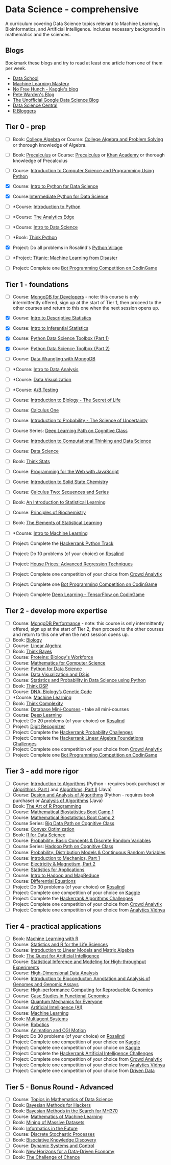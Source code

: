 # Data Science - comprehensive
A curriculum covering Data Science topics relevant to Machine Learning, Bioinformatics, and Artificial Intelligence. Includes necessary background in mathematics and the sciences.

## Blogs
Bookmark these blogs and try to read at least one article from one of them per week.
- [Data School](http://www.dataschool.io/)
- [Machine Learning Mastery](https://machinelearningmastery.com/blog/)
- [No Free Hunch - Kaggle's blog](http://blog.kaggle.com/)
- [Pete Warden's Blog](https://petewarden.com/)
- [The Unofficial Google Data Science Blog](http://www.unofficialgoogledatascience.com/)
- [Data Science Central](http://www.datasciencecentral.com/)
- [R Bloggers](https://www.r-bloggers.com/)

## Tier 0 - prep
- [ ]  Book: [College Algebra](https://openstax.org/details/books/college-algebra) or Course: [College Algebra and Problem Solving](https://www.edx.org/course/college-algebra-problem-solving-asux-mat117x) or thorough knowledge of Algebra.
- [ ]  Book: [Precalculus](https://openstax.org/details/books/precalculus) or Course: [Precalculus](https://www.edx.org/course/precalculus-asux-mat170x) or [Khan Academy](https://www.khanacademy.org/math/precalculus) or thorough knowledge of Precalculus
- [ ]  Course: [Introduction to Computer Science and Programming Using Python](https://www.edx.org/course/introduction-computer-science-mitx-6-00-1x-11) 
- [x]  Course: [Intro to Python for Data Science](https://www.datacamp.com/courses/intro-to-python-for-data-science)
- [x]  Course:[Intermediate Python for Data Science](https://www.datacamp.com/courses/intermediate-python-for-data-science)
- [ ]  *Course: [Introduction to Python](https://www.udacity.com/course/introduction-to-python--ud1110)
- [ ]  *Course: [The Analytics Edge](https://courses.edx.org/courses/course-v1:MITx+15.071x+2T2017/course/) 
- [ ]  *Course: [Intro to Data Science](https://www.udacity.com/course/intro-to-data-science--ud359)
- [ ]  *Book: [Think Python](http://greenteapress.com/thinkpython2/thinkpython2.pdf)
- [x]  Project: Do all problems in Rosalind's [Python Village](http://rosalind.info/problems/list-view/?location=python-village) 
- [ ]  *Project: [Titanic: Machine Learning from Disaster](https://www.kaggle.com/c/titanic)
- [ ]  Project: Complete one [Bot Programming Competition on CodinGame](https://www.codingame.com/multiplayer/bot-programming)


## Tier 1 - foundations
- [ ]  Course: [MongoDB for Developers](https://university.mongodb.com/courses/M101P/about) - note: this course is only intermittently offered, sign up at the start of Tier 1, then proceed to the other courses and return to this one when the next session opens up.
- [x]  Course: [Intro to Descriptive Statistics](https://classroom.udacity.com/courses/ud827wsz1)
- [x]  Course: [Intro to Inferential Statistics](https://classroom.udacity.com/courses/ud201)
- [x]  Course: [Python Data Science Toolbox (Part 1)](https://www.datacamp.com/courses/python-data-science-toolbox-part-1)
- [x]  Course: [Python Data Science Toolbox (Part 2)](https://www.datacamp.com/courses/python-data-science-toolbox-part-2)
- [ ]  Course: [Data Wrangling with MongoDB](https://www.udacity.com/course/data-wrangling-with-mongodb--ud032)
- [ ]  *Course: [Intro to Data Analysis](https://classroom.udacity.com/courses/ud170)
- [ ]  *Course: [Data Visualization](https://www.coursera.org/learn/datavisualization/home/welcome)
- [ ]  *Course: [A/B Testing](https://www.udacity.com/course/ab-testing--ud257?utm_medium=referral&utm_campaign=api)
- [ ]  Course: [Introduction to Biology - The Secret of Life](https://www.edx.org/course/introduction-biology-secret-life-mitx-7-00x-6) 
- [ ]  Course: [Calculus One](https://www.coursera.org/learn/calculus1)  
- [ ]  Course: [Introduction to Probability - The Science of Uncertainty](https://courses.edx.org/courses/course-v1:MITx+6.041x_4+1T2017/course/) 
- [ ]  Course Series: [Deep Learning Path on Cognitive Class](https://cognitiveclass.ai/learn/deep-learning/)
- [ ]  Course: [Introduction to Computational Thinking and Data Science](https://www.edx.org/course/introduction-computational-thinking-data-mitx-6-00-2x-6) 
- [ ]  Course: [Data Science](http://cs109.github.io/2015/)
- [ ]  Book: [Think Stats](http://greenteapress.com/thinkstats2/thinkstats2.pdf)
- [ ]  Course: [Programming for the Web with JavaScript](https://www.edx.org/course/programming-web-javascript-pennx-sd4x) 
- [ ]  Course: [Introduction to Solid State Chemistry](https://ocw.mit.edu/courses/materials-science-and-engineering/3-091sc-introduction-to-solid-state-chemistry-fall-2010/index.htm) 
- [ ]  Course: [Calculus Two: Sequences and Series](https://www.coursera.org/learn/advanced-calculus) 
- [ ]  Book: [An Introduction to Statistical Learning](http://www-bcf.usc.edu/~gareth/ISL/ISLR%20Sixth%20Printing.pdf)  
- [ ]  Course: [Principles of Biochemistry](https://www.edx.org/course/principles-biochemistry-harvardx-mcb63x-0) 
- [ ]  Book: [The Elements of Statistical Learning](https://web.stanford.edu/~hastie/ElemStatLearn/printings/ESLII_print12.pdf) 
- [ ]  *Course: [Intro to Machine Learning](https://www.udacity.com/course/intro-to-machine-learning--ud120) 
- [ ]  Project: Complete the [Hackerrank Python Track](https://www.hackerrank.com/domains/python/py-introduction)
- [ ]  Project: Do 10 problems (of your choice) on [Rosalind](http://rosalind.info/problems/locations/)
- [ ]  Project: [House Prices: Advanced Regression Techniques](https://www.kaggle.com/c/house-prices-advanced-regression-techniques)
- [ ]  Project: Complete one competition of your choice from [Crowd Analytix](https://www.crowdanalytix.com/community)
- [ ]  Project: Complete one [Bot Programming Competition on CodinGame](https://www.codingame.com/multiplayer/bot-programming)
- [ ]  Project: Complete [Deep Learning - TensorFlow on CodinGame](https://www.codingame.com/ide/puzzle/deep-learning-tensorflow)


## Tier 2 - develop more expertise
- [ ]  Course: [MongoDB Performance](https://university.mongodb.com/courses/M201/about) - note: this course is only intermittently offered, sign up at the start of Tier 2, then proceed to the other courses and return to this one when the next session opens up.
- [ ]  Book: [Biology](https://openstax.org/details/books/biology) 
- [ ]  Course: [Linear Algebra](https://ocw.mit.edu/courses/mathematics/18-06sc-linear-algebra-fall-2011/) 
- [ ]  Book: [Think Bayes](http://www.greenteapress.com/thinkbayes/thinkbayes.pdf) 
- [ ]  Course: [Proteins: Biology's Workforce](https://www.edx.org/course/proteins-biologys-workforce-ricex-bioc300-1x-2) 
- [ ]  Course: [Mathematics for Computer Science](https://ocw.mit.edu/courses/electrical-engineering-and-computer-science/6-042j-mathematics-for-computer-science-spring-2015/index.htm) 
- [ ]  Course: [Python for Data Science](https://www.edx.org/course/python-data-science-uc-san-diegox-dse200x)
- [ ]  Course: [Data Visualization and D3.js](https://www.udacity.com/course/data-visualization-and-d3js--ud507)
- [ ]  Course: [Statistics and Probability in Data Science using Python](https://www.edx.org/course/statistics-probability-data-science-uc-san-diegox-dse210x) 
- [ ]  Book: [Think DSP](http://greenteapress.com/thinkdsp/thinkdsp.pdf) 
- [ ]  Course: [DNA: Biology’s Genetic Code](https://www.edx.org/course/dna-biologys-genetic-code-ricex-bioc300-2x-1) 
- [ ]  *Course: [Machine Learning](https://www.coursera.org/learn/machine-learning) 
- [ ]  Book: [Think Complexity](http://greenteapress.com/complexity2/thinkcomplexity2.pdf)
- [ ]  Course: [Database Mini-Courses](https://lagunita.stanford.edu/courses/DB/2014/SelfPaced/about) - take all mini-courses
- [ ]  Course: [Deep Learning](https://www.udacity.com/course/deep-learning--ud730) 
- [ ]  Project: Do 20 problems (of your choice) on [Rosalind](http://rosalind.info/problems/locations/)
- [ ]  Project: [Digit Recognizer](https://www.kaggle.com/c/digit-recognizer)
- [ ]  Project: Complete the [Hackerrank Probability Challenges](https://www.hackerrank.com/domains/mathematics/probability)
- [ ]  Project: Complete the [Hackerrank Linear Algebra Foundations Challenges](https://www.hackerrank.com/domains/mathematics/linear-algebra-foundations)
- [ ]  Project: Complete one competition of your choice  from [Crowd Analytix](https://www.crowdanalytix.com/community)
- [ ]  Project: Complete one [Bot Programming Competition on CodinGame](https://www.codingame.com/multiplayer/bot-programming)

## Tier 3 - add more rigor
- [ ]  Course: [Introduction to Algorithms](https://ocw.mit.edu/courses/electrical-engineering-and-computer-science/6-006-introduction-to-algorithms-fall-2011/index.htm) (Python - requires book purchase) or [Algorithms, Part I](https://www.coursera.org/learn/algorithms-part1) and [Algorithms, Part II](https://www.coursera.org/learn/algorithms-part2) (Java)
- [ ]  Course: [Design and Analysis of Algorithms](https://ocw.mit.edu/courses/electrical-engineering-and-computer-science/6-046j-design-and-analysis-of-algorithms-spring-2015/index.htm) (Python - requires book purchase) or [Analysis of Algorithms](https://www.coursera.org/learn/analysis-of-algorithms)  (Java)
- [ ]  Book: [The Art of R Programming](http://heather.cs.ucdavis.edu/~matloff/132/NSPpart.pdf)
- [ ]  Course: [Mathematical Biostatistics Boot Camp 1](https://www.coursera.org/learn/biostatistics) 
- [ ]  Course: [Mathematical Biostatistics Boot Camp 2](https://www.coursera.org/learn/biostatistics-2) 
- [ ]  Course Series: [Big Data Path on Cognitive Class](https://cognitiveclass.ai/learn/big-data/)
- [ ]  Course: [Convex Optimization](https://lagunita.stanford.edu/courses/Engineering/CVX101/Winter2014/about)
- [ ]  Book: [R for Data Science](http://r4ds.had.co.nz/) 
- [ ]  Course: [Probability: Basic Concepts & Discrete Random Variables](https://www.edx.org/course/probability-basic-concepts-discrete-purduex-416-1x-1) 
- [ ]  Course Series: [Hadoop Path on Cognitive Class](https://cognitiveclass.ai/learn/hadoop/)
- [ ]  Course: [Probability: Distribution Models & Continuous Random Variables](https://www.edx.org/course/probability-distribution-models-purduex-416-2x-1) 
- [ ]  Course: [Introduction to Mechanics, Part 1](https://www.edx.org/course/introduction-mechanics-part-1-ricex-phys-101-1x) 
- [ ]  Course: [Electricity & Magnetism, Part 2](https://www.edx.org/course/electricity-magnetism-part-2-ricex-phys102-2x-0)
- [ ]  Course: [Statistics for Applications](https://ocw.mit.edu/courses/mathematics/18-650-statistics-for-applications-fall-2016/index.htm) 
- [ ]  Course: [Intro to Hadoop and MapReduce](https://www.udacity.com/course/intro-to-hadoop-and-mapreduce--ud617)
- [ ]  Course: [Differential Equations](https://ocw.mit.edu/courses/mathematics/18-03sc-differential-equations-fall-2011/)
- [ ]  Project: Do 30 problems (of your choice) on [Rosalind](http://rosalind.info/problems/locations/)
- [ ]  Project: Complete one competition of your choice on [Kaggle](https://www.kaggle.com/competitions?sortBy=prize&group=active&page=1&pageSize=20)
- [ ]  Project: Complete the [Hackerrank Algorithms Challenges](https://www.hackerrank.com/domains/algorithms)
- [ ]  Project: Complete one competition of your choice  from [Crowd Analytix](https://www.crowdanalytix.com/community)
- [ ]  Project: Complete one competition of your choice  from [Analytics Vidhya](https://datahack.analyticsvidhya.com/contest/all/)

## Tier 4 - practical applications

- [ ]  Book: [Machine Learning with R](https://vk.com/doc168073_317718618?hash=90cd2a2976f079b1e7&dl=43db8b80daa2831cc1) 
- [ ]  Course: [Statistics and R for the Life Sciences](https://www.edx.org/course/statistics-r-harvardx-ph525-1x-0)
- [ ]  Course: [Introduction to Linear Models and Matrix Algebra](https://www.edx.org/course/introduction-linear-models-matrix-harvardx-ph525-2x-1) 
- [ ]  Book: [The Quest for Artificial Intelligence](http://ai.stanford.edu/~nilsson/QAI/qai.pdf)
- [ ]  Course: [Statistical Inference and Modeling for High-throughput Experiments](https://www.edx.org/course/statistical-inference-modeling-high-harvardx-ph525-3x-0) 
- [ ]  Course: [High-Dimensional Data Analysis](https://www.edx.org/course/high-dimensional-data-analysis-harvardx-ph525-4x-0) 
- [ ]  Course: [Introduction to Bioconductor: Annotation and Analysis of Genomes and Genomic Assays](https://www.edx.org/course/introduction-bioconductor-annotation-harvardx-ph525-5x-0) 
- [ ]  Course: [High-performance Computing for Reproducible Genomics](https://www.edx.org/course/high-performance-computing-reproducible-harvardx-ph525-6x-0) 
- [ ]  Course: [Case Studies in Functional Genomics](https://www.edx.org/course/case-studies-functional-genomics-harvardx-ph525-7x-0) 
- [ ]  Course: [Quantum Mechanics for Everyone](https://www.edx.org/course/quantum-mechanics-everyone-georgetownx-phyx-008-01x) 
- [ ]  Course: [Artificial Intelligence (AI)](https://www.edx.org/course/artificial-intelligence-ai-columbiax-csmm-101x-1) 
- [ ]  Course: [Machine Learning](https://www.edx.org/course/machine-learning-columbiax-csmm-102x-1) 
- [ ]  Book: [Multiagent Systems](http://www.masfoundations.org/download.html)
- [ ]  Course: [Robotics](https://www.edx.org/course/robotics-columbiax-csmm-103x-0) 
- [ ]  Course: [Animation and CGI Motion](https://www.edx.org/course/animation-cgi-motion-columbiax-csmm-104x-0) 
- [ ]  Project: Do 30 problems (of your choice) on [Rosalind](http://rosalind.info/problems/locations/)
- [ ]  Project: Complete one competition of your choice on [Kaggle](https://www.kaggle.com/competitions?sortBy=prize&group=active&page=1&pageSize=20)
- [ ]  Project: Complete one competition of your choice on [Kaggle](https://www.kaggle.com/competitions?sortBy=prize&group=active&page=1&pageSize=20)
- [ ]  Project: Complete the [Hackerrank Artificial Intelligence Challenges](https://www.hackerrank.com/domains/ai)
- [ ]  Project: Complete one competition of your choice from [Crowd Analytix](https://www.crowdanalytix.com/community)
- [ ]  Project: Complete one competition of your choice from [Analytics Vidhya](https://datahack.analyticsvidhya.com/contest/all/)
- [ ]  Project: Complete one competition of your choice from [Driven Data](https://www.drivendata.org/competitions/)

## Tier 5 - Bonus Round - Advanced
- [ ]  Course: [Topics in Mathematics of Data Science](https://ocw.mit.edu/courses/mathematics/18-s096-topics-in-mathematics-of-data-science-fall-2015/index.htm)
- [ ]  Book: [Bayesian Methods for Hackers](https://github.com/CamDavidsonPilon/Probabilistic-Programming-and-Bayesian-Methods-for-Hackers)
- [ ]  Book: [Bayesian Methods in the Search for MH370](https://link.springer.com/book/10.1007/978-981-10-0379-0) 
- [ ]  Course: [Mathematics of Machine Learning](https://ocw.mit.edu/courses/mathematics/18-657-mathematics-of-machine-learning-fall-2015/index.htm) 
- [ ]  Book: [Mining of Massive Datasets](http://infolab.stanford.edu/~ullman/mmds/book.pdf)
- [ ]  Book: [Informatics in the Future](https://link.springer.com/book/10.1007%2F978-3-319-55735-9)
- [ ]  Course: [Discrete Stochastic Processes](https://ocw.mit.edu/courses/electrical-engineering-and-computer-science/6-262-discrete-stochastic-processes-spring-2011/) 
- [ ]  Book: [Bisociative Knowledge Discovery](https://link.springer.com/book/10.1007%2F978-3-642-31830-6) 
- [ ]  Course: [Dynamic Systems and Control](https://ocw.mit.edu/courses/electrical-engineering-and-computer-science/6-241j-dynamic-systems-and-control-spring-2011/index.htm) 
- [ ]  Book: [New Horizons for a Data-Driven Economy](https://link.springer.com/book/10.1007%2F978-3-319-21569-3)
- [ ]  Book: [The Challenge of Chance](https://link.springer.com/book/10.1007/978-3-319-26300-7)
